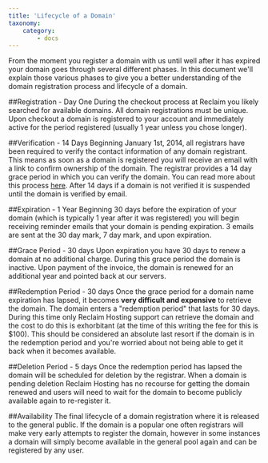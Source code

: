 ```yaml
---
title: 'Lifecycle of a Domain'
taxonomy:
    category:
        - docs
---
```


From the moment you register a domain with us until well after it has expired your domain goes through several different phases. In this document we'll explain those various phases to give you a better understanding of the domain registration process and lifecycle of a domain.

##Registration - Day One
During the checkout process at Reclaim you likely searched for available domains. All domain registrations must be unique. Upon checkout a domain is registered to your account and immediately active for the period registered (usually 1 year unless you chose longer).

##Verification - 14 Days
Beginning January 1st, 2014, all registrars have been required to verify the contact information of any domain registrant. This means as soon as a domain is registered you will receive an email with a link to confirm ownership of the domain. The registrar provides a 14 day grace period in which you can verify the domain. You can read more about this process [here](http://docs.reclaimhosting.com/faq/verification-by-email). After 14 days if a domain is not verified it is suspended until the domain is verified by email.

##Expiration - 1 Year
Beginning 30 days before the expiration of your domain (which is typically 1 year after it was registered) you will begin receiving reminder emails that your domain is pending expiration. 3 emails are sent at the 30 day mark, 7 day mark, and upon expiration.

##Grace Period - 30 days
Upon expiration you have 30 days to renew a domain at no additional charge. During this grace period the domain is inactive. Upon payment of the invoice, the domain is renewed for an additional year and pointed back at our servers.

##Redemption Period - 30 days
Once the grace period for a domain name expiration has lapsed, it becomes **very difficult and expensive** to retrieve the domain. The domain enters a "redemption period" that lasts for 30 days. During this time only Reclaim Hosting support can retrieve the domain and the cost to do this is exhorbitant (at the time of this writing the fee for this is $100). This should be considered an absolute last resort if the domain is in the redemption period and you're worried about not being able to get it back when it becomes available.

##Deletion Period - 5 days
Once the redemption period has lapsed the domain will be scheduled for deletion by the registrar. When a domain is pending deletion Reclaim Hosting has no recourse for getting the domain renewed and users will need to wait for the domain to become publicly available again to re-register it.

##Availability
The final lifecycle of a domain registration where it is released to the general public. If the domain is a popular one often registrars will make very early attempts to register the domain, however in some instances a domain will simply become available in the general pool again and can be registered by any user.
